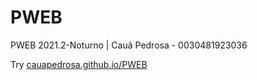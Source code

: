 # PWEB
PWEB 2021.2-Noturno | Cauã Pedrosa - 0030481923036

Try [cauapedrosa.github.io/PWEB](https://cauapedrosa.github.io/PWEB/)
